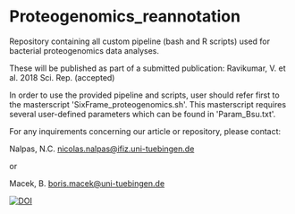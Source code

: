 # Proteogenomics_reannotation

Repository containing all custom pipeline (bash and R scripts) used for bacterial proteogenomics data analyses.

These will be published as part of a submitted publication:
Ravikumar, V. et al. 2018 Sci. Rep. (accepted)


In order to use the provided pipeline and scripts, user should refer first to the masterscript 'SixFrame_proteogenomics.sh'.
This masterscript requires several user-defined parameters which can be found in 'Param_Bsu.txt'.


For any inquirements concerning our article or repository, please contact:

Nalpas, N.C.
nicolas.nalpas@ifiz.uni-tuebingen.de

or

Macek, B.
boris.macek@uni-tuebingen.de



[![DOI](https://zenodo.org/badge/DOI/10.5281/zenodo.1312851.svg)](https://doi.org/10.5281/zenodo.1312851)

